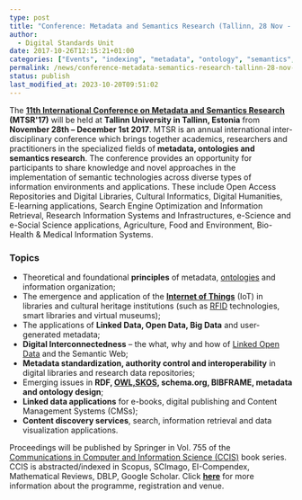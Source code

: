 ```yaml
---
type: post
title: "Conference: Metadata and Semantics Research (Tallinn, 28 Nov - 1 Dec 2017)"
author:
  - Digital Standards Unit
date: 2017-10-26T12:15:21+01:00
categories: ["Events", "indexing", "metadata", "ontology", "semantics", "taxonomies"]
permalink: /news/conference-metadata-semantics-research-tallinn-28-nov-1-dec-2017/
status: publish
last_modified_at: 2023-10-20T09:51:02
---
```


The **[11th International Conference on Metadata and Semantics Research](http://www.ionio.gr/labs/dbis/mtsr2017/) (MTSR'17)** will be held at **Tallinn University in Tallinn, Estonia** from **November 28th – December 1st 2017**. MTSR is an annual international inter-disciplinary conference which brings together academics, researchers and practitioners in the specialized fields of **metadata, ontologies and semantics research**. The conference provides an opportunity for participants to share knowledge and novel approaches in the implementation of semantic technologies across diverse types of information environments and applications. These include Open Access Repositories and Digital Libraries, Cultural Informatics, Digital Humanities, E-learning applications, Search Engine Optimization and Information Retrieval, Research Information Systems and Infrastructures, e-Science and e-Social Science applications, Agriculture, Food and Environment, Bio-Health & Medical Information Systems.

### Topics

*   Theoretical and foundational **principles** of metadata, [ontologies](https://en.wikipedia.org/wiki/Ontology_(information_science)) and information organization;
*   The emergence and application of the [**Internet of Things**](https://en.wikipedia.org/wiki/Internet_of_things) (IoT) in libraries and cultural heritage institutions (such as [RFID](https://en.wikipedia.org/wiki/Radio-frequency_identification) technologies, smart libraries and virtual museums);
*   The applications of **Linked Data, Open Data, Big Data** and user-generated metadata;
*   **Digital Interconnectedness** – the what, why and how of [Linked Open Data](https://en.wikipedia.org/wiki/Linked_data) and the Semantic Web;
*   **Metadata standardization, authority control and interoperability** in digital libraries and research data repositories;
*   Emerging issues in **RDF, [OWL,SKOS](https://www.w3.org/2006/07/SWD/SKOS/skos-and-owl/master.html), schema.org, BIBFRAME, metadata and ontology design**;
*   **Linked data applications** for e-books, digital publishing and Content Management Systems (CMSs);
*   **Content discovery services**, search, information retrieval and data visualization applications.

Proceedings will be published by Springer in Vol. 755 of the [Communications in Computer and Information Science (CCIS)](http://www.springer.com/series/7899) book series. CCIS is abstracted/indexed in Scopus, SCImago, EI-Compendex, Mathematical Reviews, DBLP, Google Scholar. Click **[here](http://www.mtsr-conf.org/)** for more information about the programme, registration and venue.
